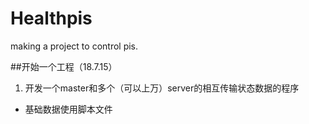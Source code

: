 # Healthpis
making a project to control pis.

##开始一个工程（18.7.15）
1. 开发一个master和多个（可以上万）server的相互传输状态数据的程序 
- 基础数据使用脚本文件

